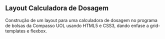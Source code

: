 ## Layout Calculadora de Dosagem

Construção de um layout para uma calculadora de dosagem no programa de bolsas da Compasso UOL usando HTML5 e CSS3, dando enfase a grid-templates e flexbox. 
